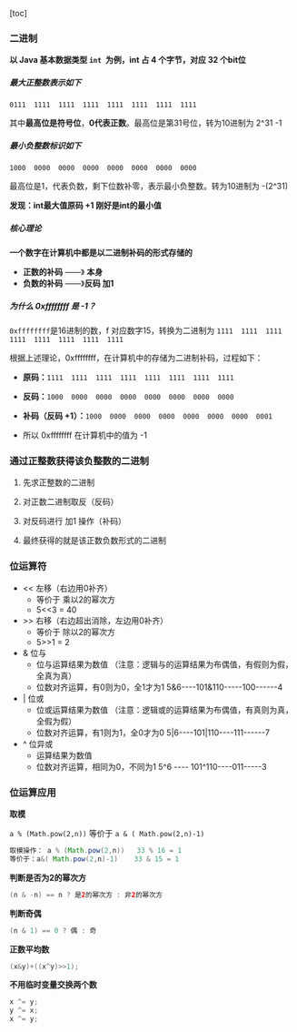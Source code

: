 [toc]

### 二进制

**以 Java 基本数据类型 `int `为例，int 占 4 个字节，对应 32 个bit位**

##### 最大正整数表示如下

`0111  1111  1111  1111  1111  1111  1111  1111`

其中**最高位是符号位**，**0代表正数**。最高位是第31号位，转为10进制为 2^31 -1

##### 最小负整数标识如下

`1000  0000  0000  0000  0000  0000  0000  0000`

最高位是1，代表负数，剩下位数补零，表示最小负整数。转为10进制为 -(2^31)

**发现：int最大值原码 +1 刚好是int的最小值**

##### 核心理论

**一个数字在计算机中都是以二进制补码的形式存储的**

- **正数的补码** ——》 **本身**
- **负数的补码** ——》**反码 加1**

##### 为什么 0xffffffff 是 -1？

`0xffffffff`是16进制的数，f 对应数字15，转换为二进制为 `1111  1111  1111  1111  1111  1111  1111  1111`

根据上述理论，0xffffffff，在计算机中的存储为二进制补码，过程如下：

- **原码：**`1111  1111  1111  1111  1111  1111  1111  1111`
- **反码：**`1000  0000  0000  0000  0000  0000  0000  0000`
- **补码（反码 +1）：**`1000  0000  0000  0000  0000  0000  0000  0001`

- 所以 0xffffffff 在计算机中的值为 -1



### 通过正整数获得该负整数的二进制

1. 先求正整数的二进制
2. 对正数二进制取反（反码）
3. 对反码进行 加1 操作（补码）

4. 最终获得的就是该正数负数形式的二进制



### 位运算符

- << 左移（右边用0补齐）
  - 等价于  乘以2的幂次方
  - 5<<3 = 40
- \>> 右移（右边超出消除，左边用0补齐）
  - 等价于  除以2的幂次方
  - 5>>1 =  2
- & 位与
  - 位与运算结果为数值 （注意：逻辑与的运算结果为布偶值，有假则为假，全真为真）
  - 位数对齐运算，有0则为0，全1才为1
    5&6----101&110-----100------4
- | 位或
  - 位或运算结果为数值 （注意：逻辑或的运算结果为布偶值，有真则为真，全假为假）
  - 位数对齐运算，有1则为1，全0才为0
    5|6----101|110----111------7
- ^ 位异或
  - 运算结果为数值
  - 位数对齐运算，相同为0，不同为1
    5^6 ---- 101^110----011-----3



### 位运算应用

**取模**

`a % (Math.pow(2,n))` 等价于 `a & ( Math.pow(2,n)-1)`

```java
取模操作： a % (Math.pow(2,n))	33 % 16 = 1
等价于：a&( Math.pow(2,n)-1)	33 & 15 = 1
```

**判断是否为2的幂次方**

```java
(n & -n) == n ? 是2的幂次方 : 非2的幂次方
```

**判断奇偶**

```java
(n & 1) == 0 ? 偶 : 奇
```

**正数平均数**

```java
(x&y)+((x^y)>>1);
```

**不用临时变量交换两个数**

```java
x ^= y;
y ^= x;
x ^= y;
```

